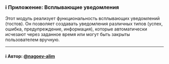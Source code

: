 ### ℹ️ Приложение: Всплывающие уведомления

Этот модуль реализует функциональность всплывающих уведомлений (тостов).
Он позволяет создавать уведомления различных типов (успех, ошибка, предупреждение, информация),
которые автоматически исчезают через заданное время или могут быть закрыты пользователем вручную.

-----
#### ℹ️ Автор: [@nagoev-alim](https://github.com/nagoev-alim)

